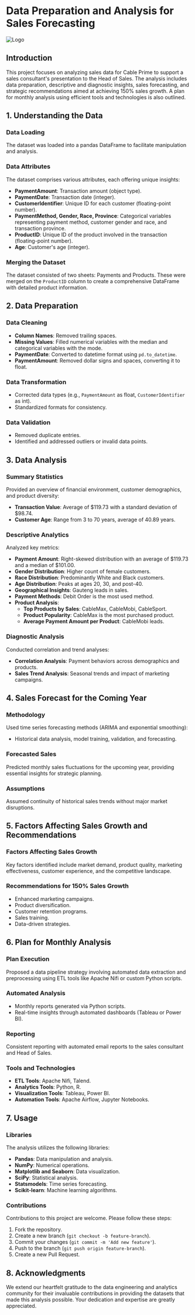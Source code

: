 # Data Preparation and Analysis for Sales Forecasting

![Logo](https://images.app.goo.gl/wYuQdY5Fbm1p7KqBA)

## Introduction

This project focuses on analyzing sales data for Cable Prime to support a sales consultant's presentation to the Head of Sales. The analysis includes data preparation, descriptive and diagnostic insights, sales forecasting, and strategic recommendations aimed at achieving 150% sales growth. A plan for monthly analysis using efficient tools and technologies is also outlined.

## 1. Understanding the Data

### Data Loading

The dataset was loaded into a pandas DataFrame to facilitate manipulation and analysis.

### Data Attributes

The dataset comprises various attributes, each offering unique insights:

- **PaymentAmount**: Transaction amount (object type).
- **PaymentDate**: Transaction date (integer).
- **CustomerIdentifier**: Unique ID for each customer (floating-point number).
- **PaymentMethod, Gender, Race, Province**: Categorical variables representing payment method, customer gender and race, and transaction province.
- **ProductID**: Unique ID of the product involved in the transaction (floating-point number).
- **Age**: Customer's age (integer).

### Merging the Dataset

The dataset consisted of two sheets: Payments and Products. These were merged on the `ProductID` column to create a comprehensive DataFrame with detailed product information.

## 2. Data Preparation

### Data Cleaning

- **Column Names**: Removed trailing spaces.
- **Missing Values**: Filled numerical variables with the median and categorical variables with the mode.
- **PaymentDate**: Converted to datetime format using `pd.to_datetime`.
- **PaymentAmount**: Removed dollar signs and spaces, converting it to float.

### Data Transformation

- Corrected data types (e.g., `PaymentAmount` as float, `CustomerIdentifier` as int).
- Standardized formats for consistency.

### Data Validation

- Removed duplicate entries.
- Identified and addressed outliers or invalid data points.

## 3. Data Analysis

### Summary Statistics

Provided an overview of financial environment, customer demographics, and product diversity:

- **Transaction Value**: Average of $119.73 with a standard deviation of $98.74.
- **Customer Age**: Range from 3 to 70 years, average of 40.89 years.

### Descriptive Analytics

Analyzed key metrics:

- **Payment Amount**: Right-skewed distribution with an average of $119.73 and a median of $101.00.
- **Gender Distribution**: Higher count of female customers.
- **Race Distribution**: Predominantly White and Black customers.
- **Age Distribution**: Peaks at ages 20, 30, and post-40.
- **Geographical Insights**: Gauteng leads in sales.
- **Payment Methods**: Debit Order is the most used method.
- **Product Analysis**:
  - **Top Products by Sales**: CableMax, CableMobi, CableSport.
  - **Product Popularity**: CableMax is the most purchased product.
  - **Average Payment Amount per Product**: CableMobi leads.

### Diagnostic Analysis

Conducted correlation and trend analyses:

- **Correlation Analysis**: Payment behaviors across demographics and products.
- **Sales Trend Analysis**: Seasonal trends and impact of marketing campaigns.

## 4. Sales Forecast for the Coming Year

### Methodology

Used time series forecasting methods (ARIMA and exponential smoothing):

- Historical data analysis, model training, validation, and forecasting.

### Forecasted Sales

Predicted monthly sales fluctuations for the upcoming year, providing essential insights for strategic planning.

### Assumptions

Assumed continuity of historical sales trends without major market disruptions.

## 5. Factors Affecting Sales Growth and Recommendations

### Factors Affecting Sales Growth

Key factors identified include market demand, product quality, marketing effectiveness, customer experience, and the competitive landscape.

### Recommendations for 150% Sales Growth

- Enhanced marketing campaigns.
- Product diversification.
- Customer retention programs.
- Sales training.
- Data-driven strategies.

## 6. Plan for Monthly Analysis

### Plan Execution

Proposed a data pipeline strategy involving automated data extraction and preprocessing using ETL tools like Apache Nifi or custom Python scripts.

### Automated Analysis

- Monthly reports generated via Python scripts.
- Real-time insights through automated dashboards (Tableau or Power BI).

### Reporting

Consistent reporting with automated email reports to the sales consultant and Head of Sales.

### Tools and Technologies

- **ETL Tools**: Apache Nifi, Talend.
- **Analytics Tools**: Python, R.
- **Visualization Tools**: Tableau, Power BI.
- **Automation Tools**: Apache Airflow, Jupyter Notebooks.

## 7. Usage

### Libraries

The analysis utilizes the following libraries:

- **Pandas**: Data manipulation and analysis.
- **NumPy**: Numerical operations.
- **Matplotlib and Seaborn**: Data visualization.
- **SciPy**: Statistical analysis.
- **Statsmodels**: Time series forecasting.
- **Scikit-learn**: Machine learning algorithms.

### Contributions

Contributions to this project are welcome. Please follow these steps:

1. Fork the repository.
2. Create a new branch (`git checkout -b feature-branch`).
3. Commit your changes (`git commit -m 'Add new feature'`).
4. Push to the branch (`git push origin feature-branch`).
5. Create a new Pull Request.

## 8. Acknowledgments

We extend our heartfelt gratitude to the data engineering and analytics community for their invaluable contributions in providing the datasets that made this analysis possible. Your dedication and expertise are greatly appreciated.
